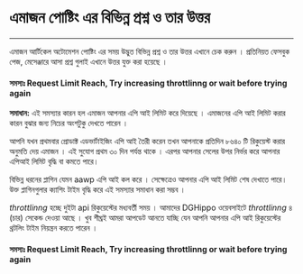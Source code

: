 # এমাজন পোষ্টিং এর বিভিন্ন প্রশ্ন ও তার উত্তর 
---

এমাজন আর্টিকেল অটোমেশন পোষ্টিং এর সময় উদ্ভুত বিভিন্ন প্রশ্ন ও তার উত্তর এখানে চেক করুন । প্রতিনিয়ত ফেসবুক পেজ, মেসেঞ্জারে আসা প্রশ্ন গুলাই এখানে উত্তর যুক্ত করা হয়েছে । 


#### সমস্যঃ Request Limit Reach, Try increasing throttlinng or wait before trying again

**সমাধান:** এই সমস্যার কারন হল এমাজন আপনার এপি আই লিমিট করে দিয়েছে । এমাজনের এপি আই লিমিট করার কারন বুঝার জন্য নিচের অংশটুকু দেখতে পারেন । 
   
আপনি যখন প্রথমবার প্রোডাক্ট এডভার্টাইজিং এপি আই তৈরী করেন তখন আপনাকে প্রতিদিন ৮৬৪০ টি রিকুয়েস্ট করার অনুমতি দেয় এমাজন । এই সুযোগ প্রথম ৩০ দিন পর্যন্ত থাকে । এরপর আপনার সেলের উপর নির্ভর করে আপনার এপিআই লিমিট বৃদ্ধি বা কমতে পারে। 
   
বিভিন্ন ধরনের প্লাগিন যেমন aawp এপি আই কল করে । সেক্ষেত্রেও আপনার এপি আই লিমিট শেষ দেখাতে পারে। উক্ত প্লাগিনগুলার ক্যাশিং টাইম বৃদ্ধি করে এই সমস্যার সমাধান করা সম্ভব ।
   
*throttlinng* হচ্ছে দুইটা api রিকুয়েস্টের মধ্যবর্তী সময় । আমাদের DGHippo ওয়েবসাইটে *throttlinng* ৪ (চার) সেকেন্ড দেওয়া আছে । খুব শীঘ্রই আমরা আপডেট আনতে যাচ্ছি যেন আপনি আপনার এপি আই রিকুয়েস্টের থ্রটলিং টাইম নিয়ন্ত্রন করতে পারেন । 


#### সমস্যঃ Request Limit Reach, Try increasing throttlinng or wait before trying again



